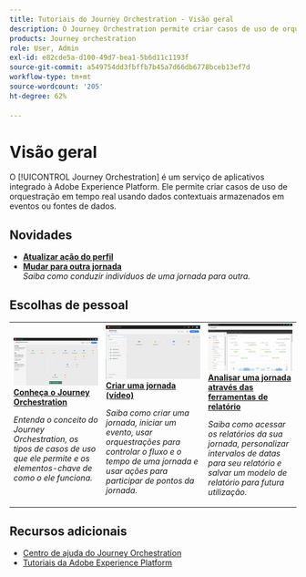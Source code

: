 ```yaml
---
title: Tutoriais do Journey Orchestration - Visão geral
description: O Journey Orchestration permite criar casos de uso de orquestração em tempo real usando dados contextuais armazenados em eventos ou fontes de dados
products: Journey orchestration
role: User, Admin
exl-id: e82cde5a-d100-49d7-bea1-5b6d11c1193f
source-git-commit: a549754dd3fbffb7b45a7d66db6778bceb13ef7d
workflow-type: tm+mt
source-wordcount: '205'
ht-degree: 62%

---
```


# Visão geral

O [!UICONTROL Journey Orchestration] é um serviço de aplicativos integrado à Adobe Experience Platform. Ele permite criar casos de uso de orquestração em tempo real usando dados contextuais armazenados em eventos ou fontes de dados.

## Novidades

* **[Atualizar ação do perfil](/help/building-a-journey/update-profile-action.md)**
* **[Mudar para outra jornada](/help/building-a-journey/jumping-to-another-journey.md)**
   <br>
   *Saiba como conduzir indivíduos de uma jornada para outra.*

## Escolhas de pessoal

<table>
<tr>
  <td>
    <a href="./understanding-journey-orchestration.md">
      <img alt="Conheça o Journey Orchestration" src="./assets/journey-orchestration-example.png"/>
    </a>
    <div>
      <a href="./understanding-journey-orchestration.md">
    <strong>Conheça o Journey Orchestration</strong>
    </a>
    </div>
    <p>
    <em>Entenda o conceito do Journey Orchestration, os tipos de casos de uso que ele permite e os elementos-chave de como o ele funciona.</em>
    <p>
  </td>
  <td>
    <a href="./building-a-journey/creating-a-journey.md">
        <img alt="Criar uma jornada (vídeo)" src="./assets/journey34.png"/>
    </a>
    <div>
      <a href="./building-a-journey/creating-a-journey.md">
    <strong>Criar uma jornada (vídeo)</strong>
    </a>
    </div>
    <p>
    <em>Saiba como criar uma jornada, iniciar um evento, usar orquestrações para controlar o fluxo e o tempo de uma jornada e usar ações para participar de pontos da jornada.</em>
    <p>
  </td>
  <td>
   <a href="./analyze-a-journey-via-reporting-tools.md">
      <img alt="Analisar uma jornada através das ferramentas de relatório" src="./assets/dynamic_report_journey_8.png" />
    </a>
    <div>
      <a href="./analyze-a-journey-via-reporting-tools.md">
    <strong>Analisar uma jornada através das ferramentas de relatório</strong>
    </a>
    </div>
    <p>
    <em>Saiba como acessar os relatórios da sua jornada, personalizar intervalos de datas para seu relatório e salvar um modelo de relatório para futura utilização. </em>
    <p>
  </td>
</tr>
</table>

## Recursos adicionais

* [Centro de ajuda do Journey Orchestration](https://experienceleague.adobe.com/docs/journeys/using/journey-orchestration-home.html?lang=pt-BR)
* [Tutoriais da Adobe Experience Platform](https://experienceleague.adobe.com/docs/platform-learn/tutorials/overview.html?lang=en)
